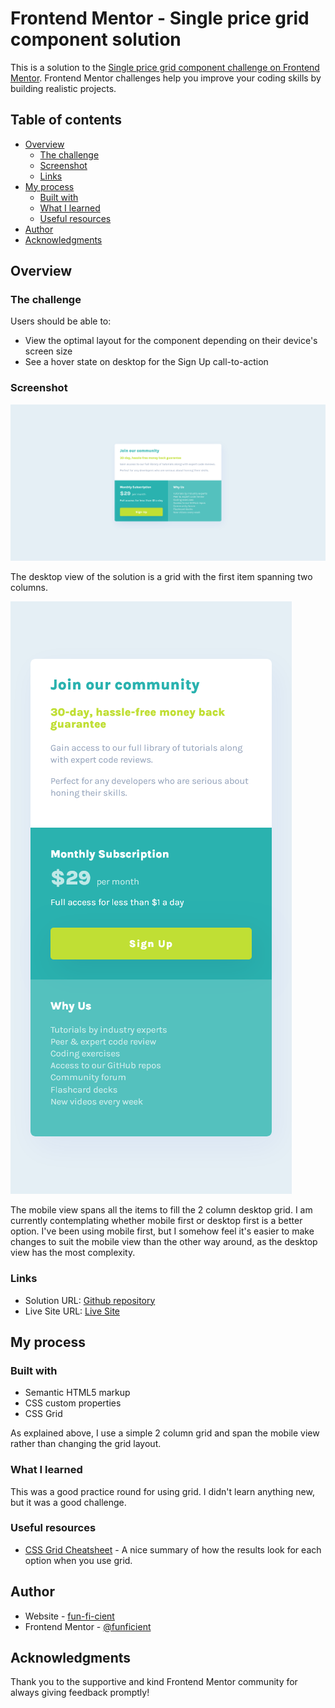 # Frontend Mentor - Single price grid component solution

This is a solution to the [Single price grid component challenge on Frontend Mentor](https://www.frontendmentor.io/challenges/single-price-grid-component-5ce41129d0ff452fec5abbbc). Frontend Mentor challenges help you improve your coding skills by building realistic projects. 

## Table of contents

- [Overview](#overview)
  - [The challenge](#the-challenge)
  - [Screenshot](#screenshot)
  - [Links](#links)
- [My process](#my-process)
  - [Built with](#built-with)
  - [What I learned](#what-i-learned)
  - [Useful resources](#useful-resources)
- [Author](#author)
- [Acknowledgments](#acknowledgments)



## Overview

### The challenge

Users should be able to:

- View the optimal layout for the component depending on their device's screen size
- See a hover state on desktop for the Sign Up call-to-action

### Screenshot

![Desktop view](./assets/single-price-grid-desktop.png)

The desktop view of the solution is a grid with the first item spanning two columns.

![Mobile view](./assets/single-price-grid-mobile.png)

The mobile view spans all the items to fill the 2 column desktop grid.  I am currently contemplating whether mobile first or desktop first is a better option.  I've been using mobile first, but I somehow feel it's easier to make changes to suit the mobile view than the other way around, as the desktop view has the most complexity.

### Links

- Solution URL: [Github repository](https://github.com/funficient/fem-single-price-grid-component)
- Live Site URL: [Live Site](https://funficient.github.io/fem-single-price-grid-component/)

## My process

### Built with

- Semantic HTML5 markup
- CSS custom properties
- CSS Grid

As explained above, I use a simple 2 column grid and span the mobile view rather than changing the grid layout.

### What I learned

This was a good practice round for using grid.  I didn't learn anything new, but it was a good challenge.


### Useful resources

- [CSS Grid Cheatsheet](https://grid.malven.co/) - A nice summary of how the results look for each option when you use grid.


## Author

- Website - [fun-fi-cient](https://www.funficient.com)
- Frontend Mentor - [@funficient](https://www.frontendmentor.io/profile/funficient)


## Acknowledgments

Thank you to the supportive and kind Frontend Mentor community for always giving feedback promptly!